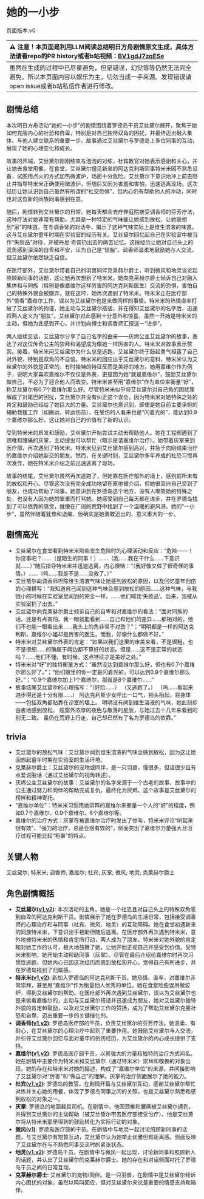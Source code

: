 # 她的一小步
页面版本:v0
 

| :warning: 注意！本页面是利用LLM阅读总结明日方舟剧情原文生成，具体方法请看repo的PR history或者b站视频：[BV1gdJ7zqESe](https://www.bilibili.com/video/BV1gdJ7zqESe/)         |
|:----------------------------|
| 虽然在生成的过程中已尽量避免，但是错误，幻觉等等仍然无法完全避免。所以本页面内容以娱乐为主，切勿当成一手来源。发现错误请open issue或者b站私信作者进行修改。|



## 剧情总结
本次明日方舟活动“她的一小步”的剧情围绕着罗德岛干员艾丝黛尔展开，聚焦于她如何克服内心的社恐和自卑，特别是对自己独特双角的困扰，并最终迈出融入集体、与他人建立联系的重要一步。故事通过艾丝黛尔与罗德岛上多位同事的互动，展现了她的心理变化和成长。

故事的开端，艾丝黛尔刚刚结束与泡泡的对练，杜宾教官对她表示感谢和关心，并让她去食堂用餐。在食堂，艾丝黛尔撞见新来的阿达克利斯同事特米米因不熟悉设备，试图用点火的方式加热微波炉，场面十分危险。艾丝黛尔下意识地冲上前去阻止并指导特米米正确使用微波炉，但随后又因为害羞和害怕，迅速逃离现场。这次经历让她认识到自己虽然有所谓的“社交恐惧”，但内心仍有帮助他人的冲动，同时也对这位新的同族同事感到在意。

随后，剧情转到艾丝黛尔的日常。她每天都会去疗养庭院接受调香师的芬芳疗法，这种疗法对她非常有帮助，尤其是一种特定的气味能让她感到放松，让她联想到“家”的味道。在与调香师的对话中，揭示了这种气味实际上是维生溶液的味道，这与艾丝黛尔童年时期在实验室的经历有关。艾丝黛尔回忆起自己在实验室中被当作“失败品”对待，并被丹尼·奇普扔出去的痛苦记忆。这段经历让她对自己头上的双角感到深深的自卑和不安，认为自己是“怪胎”。调香师温柔地鼓励她与人交流，但艾丝黛尔依然缺乏自信。

在医疗部外，艾丝黛尔带着自己的羽兽同伴克莱赫尔爵士，听到微风和地灵谈论起照顾新同事的话题，这让她再次想到了特米米。她向克莱赫尔爵士倾诉自己对融入集体和与同族（特别是像嘉维尔这样厉害的阿达克利斯医生）交流的恐惧，害怕自己的特殊外貌会被嫌弃。就在这时，她再次遇到了特米米。特米米正在医疗部外“偷看”嘉维尔工作，误以为艾丝黛尔也是来做同样的事情。特米米的热情直率打破了艾丝黛尔的拘谨，她主动与艾丝黛尔搭话，并在得知艾丝黛尔的名字后，迅速将两人定义为“朋友”。艾丝黛尔对此感到十分意外和惊喜，虽然一开始是特米米的主动，但她为此感到开心，并计划向博士和调香师汇报这一“进步”。

两人继续交谈，艾丝黛尔分享了自己名字的由来——灰烬公主艾丝黛尔的故事，表达了对这位传奇公主的崇拜和渴望成为像她一样厉害的人。特米米对故事表示赞赏。接着，特米米问艾丝黛尔为什么总是逃跑，艾丝黛尔终于鼓起勇气袒露了自己对外貌，特别是双角的不自信。特米米的回应出乎艾丝黛尔的意料，特米米认为艾丝黛尔的外貌是正常的，有时独特的特征反而是美好的地方。她用嘉维尔作为例子，说明大家喜欢嘉维尔不仅仅是外表，更是因为她“就是嘉维尔”，鼓励艾丝黛尔做自己，不必为了迎合他人而改变。特米米甚至用“嘉维尔”作为单位来衡量“好”，称艾丝黛尔有0.7个嘉维尔那么好。尽管特米米似乎将艾丝黛尔对自己角的困扰理解成了对尾巴的困扰，艾丝黛尔并没有纠正这个误会，因为特米米对她特殊之处的肯定和鼓励已经给了她巨大的力量。艾丝黛尔也意识到，即使是她目前主要承担的辅助救援工作（如搬运、转运伤员），在受伤的人看来也是“闪着光的”，能达到0.9个嘉维尔那么好。这让她对自己的价值有了新的认识。

受到特米米的启发和鼓励，艾丝黛尔开始尝试主动去帮助他人。她在工程部遇到了颈椎和腰痛的灰掌，主动提出可以帮忙（暗示是请嘉维尔治疗）。她带着灰掌来到医疗部，再次遇到了特米米。特米米见到艾丝黛尔感到高兴，并急于向刚结束治疗的嘉维尔介绍她新交的朋友。然而，在关键时刻，艾丝黛尔多年养成的社恐习惯再次发作，她在特米米介绍之前迅速逃离了现场。

故事的结尾，艾丝黛尔虽然再次逃跑了，但她靠在医疗部外的墙上，感到前所未有的放松和开心。尽管这次没有完全成功地留在原地被介绍，但她很高兴自己交到了朋友，也成功帮助了同事。她意识到在罗德岛这个地方，没有人嘲笑她的特殊之处，也没有人因为她的笨重而打骂她。她感受到自己每天都在进步，并在罗德岛找到了可以依靠的感觉，就像在广阔的荒野中找到了一个温暖的避风港。她的“一小步”，虽然伴随着犹豫和退缩，但确实是她勇敢迈出的、意义重大的一步。
## 剧情高光
- 艾丝黛尔在食堂看到特米米险些发生危险时的心理活动和反应：“危险——！你没事吧？……（是陌生的同事！）……（我......我在干什么......下意识就......）”随后指导特米米并迅速逃离，内心懊恼：“（我好像又做了很奇怪的事情。）……（呜......我是不是......没救了。）”
- 艾丝黛尔向调香师坦陈维生溶液气味让她感到放松的原因，以及回忆童年创伤的心理描写：“我知道自己闻到这种气味会感到放松的原因......这种气味，与我很小的时候在实验室里闻到的完全一样。……他们喊我‘失败品’。后来，我被从实验室扔了出去。”
- 艾丝黛尔向克莱赫尔爵士倾诉自己的自卑和对嘉维尔的看法：“面对同族的话，还是有点害怕。我一眼就能看到......自己和他们的差异......那相对的，他们不也能一眼看出来......我头上的角非常不对劲？”；“明明都是一样的阿达克利斯，嘉维尔小姐却是厉害的医生。而我，好像什么都做不好。”
- 特米米对艾丝黛尔外表的肯定：“如果以我们这里的审美来看，不是很粗，也不是很细......的确属于两边都不算好的状态。但是......这不是正常的状态吗？……他们不懂。有时候，这点特征才是美好之处。”
- 特米米对“好”的独特衡量方式：“虽然没达到嘉维尔那么好，但也有0.7个嘉维尔那么好了。”；“他们眼里的你一定是闪着光的，可以达到0.9个嘉维尔那么好。”；“0.9个嘉维尔加上1个嘉维尔，那就是8个嘉维尔......”
- 故事结尾艾丝黛尔的心理描写：“（好险......） （又逃跑了。） （呜......看起来进步得还是十分有限......） 阿达克利斯少女呼出一口气，把头抬起，将身体——包括双角都贴靠在诊室的墙上。 明明没有闻到维生溶液的气味，她此刻却由衷地感到放松。 舷窗外浓厚的夜色与散落的星辰，与她过去十几年来看到的别无二致。 虽仍在荒野上行走，自己却已然有了名为罗德岛的依靠。”
## trivia
- 艾丝黛尔的放松气味：艾丝黛尔闻到维生溶液的气味会感到放松，因为这让她回想起童年时期在实验室的生活环境。
- 克莱赫尔爵士：艾丝黛尔的宠物或同伴，是一只羽兽，懂很多，但话很少且有点爱说脏话（通过艾丝黛尔的视角转述）。
- 灰烬公主艾丝黛尔的故事：艾丝黛尔的名字来源于一个古老的故事，故事中的公主通过努力和同伴的帮助完成复仇，最终化为灰烬。这个故事是艾丝黛尔的榜样和精神寄托。
- “嘉维尔单位”：特米米习惯用她崇拜的嘉维尔来衡量一个人的“好”的程度，例如0.7个嘉维尔、0.9个嘉维尔、8个嘉维尔等。
- 嘉维尔的治疗方式：灰掌在被嘉维尔治疗时发出了惨叫，特米米评论“听起来很有效”、“强力的治疗，总是会很有效的”，侧面突出了嘉维尔力量强大且治疗过程可能比较“粗暴”的特点。
## 关键人物
艾丝黛尔; 特米米; 调香师; 嘉维尔; 杜宾; 灰掌; 微风; 地灵; 克莱赫尔爵士
## 角色剧情概括
-   **艾丝黛尔([v1](../chars/char_127_estell.md),[v2](../char_v3/char_127_estell.md))**: 本次活动的主角。她是一个社恐且对自己头上的特殊双角感到自卑的阿达克利斯干员。剧情展示了她在罗德岛的生活日常，包括接受调香师的心理治疗和与同事（杜宾、微风、地灵）的互动障碍。她在食堂初遇新来的同族特米米，下意识出手相助但随后逃离。在医疗部外再次遇到特米米，意外地被特米米的热情和肯定所打动，两人成为了朋友。特米米对她外貌的肯定和对她工作的认可，极大地鼓舞了她，让她开始正视自己并感受到价值。受特米米影响，她开始主动帮助同事（灰掌）。尽管在最后介绍给嘉维尔时再次习惯性逃跑，但她内心已因这次经历而感到放松和开心，觉得自己有所进步，并在罗德岛找到了归属感。
-   **特米米([v1](../chars/char_411_tomimi.md),[v2](../char_v3/char_411_tomimi.md))**: 新加入罗德岛的阿达克利斯干员。她热情、直率，对嘉维尔非常崇拜，甚至用“嘉维尔”作为衡量他人优秀的单位。她在食堂险些误用微波炉，得到艾丝黛尔的帮助。在医疗部外再次遇到艾丝黛尔，误以为艾丝黛尔也是来偷看嘉维尔的，主动与艾丝黛尔搭话并迅速成为朋友。她对艾丝黛尔独特外貌的肯定和鼓励，以及对艾丝黛尔工作的赞扬，成为了帮助艾丝黛尔克服社恐和自卑、迈出重要一步的关键催化剂。
-   **调香师([v1](../chars/char_181_flower.md),[v2](../char_v3/char_181_flower.md))**: 罗德岛医疗部的干员，负责艾丝黛尔的芬芳疗法。她温柔、有耐心，在艾丝黛尔的心理治疗中起到了重要作用。她鼓励艾丝黛尔与人交流，并引导艾丝黛尔回忆与面对童年的创伤经历，为艾丝黛尔的内心成长提供了支持。
-   **嘉维尔([v1](../chars/char_187_ccheal.md),[v2](../char_v3/char_187_ccheal.md))**: 罗德岛医疗部干员，以其强大的力量和独特的治疗方式闻名。她在剧情中主要作为特米米和艾丝黛尔（通过特米米）崇拜和敬畏的对象出现。她的存在和特米米对她的描述，构成了“嘉维尔单位”的来源，并间接影响了艾丝黛尔对“厉害”和“做自己”的理解。灰掌的治疗侧面展示了她的能力。
-   **杜宾([v1](../chars/char_130_doberm.md),[v2](../char_v3/char_130_doberm.md))**: 罗德岛的教官。在剧情开篇与艾丝黛尔互动，感谢艾丝黛尔帮忙对练并关心她的用餐，体现了罗德岛同事之间的关照，也是艾丝黛尔熟悉和感到放松的对象之一。
-   **灰掌**: 罗德岛的地面载具司机。在剧情中，他因颈椎和腰痛被艾丝黛尔遇到，并得到艾丝黛尔的主动帮助（被艾丝黛尔带去医疗部接受治疗）。他是艾丝黛尔将从特米米那里得到的鼓励转化为实际行动的对象。
-   **微风([v1](../chars/char_275_breeze.md))**: 罗德岛医疗部的干员。在剧情中与地灵一起讨论照顾新同事的话题，与艾丝黛尔有短暂互动，艾丝黛尔认为她举止优雅但有距离感。侧面反映了艾丝黛尔在与不熟悉同事交流时的紧张状态。
-   **地灵([v1](../chars/char_183_skgoat.md),[v2](../char_v3/char_183_skgoat.md))**: 罗德岛干员。在剧情中与微风一起出现，讨论新同事和照顾新人的话题，并认出了艾丝黛尔的克莱赫尔爵士。她的存在和对话侧面衬托了罗德岛干员之间的日常互动。
-   **克莱赫尔爵士**: 艾丝黛尔的宠物/同伴。是一只羽兽，在剧情中是艾丝黛尔倾诉内心困扰的对象，虽然以鸣叫回应，但对艾丝黛尔来说是重要的情感支持和陪伴。